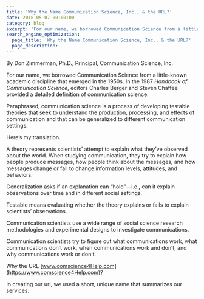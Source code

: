 ```yaml
---
title: 'Why the Name Communication Science, Inc., & the URL?'
date: 2018-05-07 00:00:00
category: blog
excerpt: 'For our name, we borrowed Communication Science from a little-known academic discipline that emerged in the 1950s. In the 1987 Handbook of Communication Science...'
search_engine_optimization:
  page_title: 'Why the Name Communication Science, Inc., & the URL?'
  page_description:
---
```


By Don Zimmerman, Ph.D., Principal, Communication Science, Inc.

For our name, we borrowed Communication Science from a little-known academic discipline that emerged in the 1950s. In the 1987 *Handbook of Communication Science*, editors Charles Berger and Steven Chaffee provided a detailed definition of communication science.

Paraphrased, communication science is a process of developing testable theories that seek to understand the production, processing, and effects of communication and that can be generalized to different communication settings.

Here’s my translation.

A theory represents scientists’ attempt to explain what they’ve observed about the world. When studying communication, they try to explain how people produce messages, how people think about the messages, and how messages change or fail to change information levels, attitudes, and behaviors.

Generalization asks if an explanation can “hold”—i.e., can it explain observations over time and in different social settings.

Testable means evaluating whether the theory explains or fails to explain scientists’ observations.

Communication scientists use a wide range of social science research methodologies and experimental designs to investigate communications.

Communication scientists try to figure out what communications work, what communications don’t work, when communications work and don’t, and why communications work or don’t.

Why the URL [www.comscience4Help.com](https://www.comscience4Help.com)?

In creating our url, we used a short, unique name that summarizes our services.